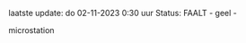 laatste update: 
do 02-11-2023  0:30   uur 
Status: FAALT - geel - 
<div class="service Y">microstation</div>